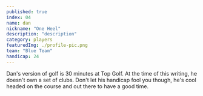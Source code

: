 ```yaml
---
published: true
index: 04
name: dan
nickname: "One Heel"
description: "description"
category: players
featuredImg: ./profile-pic.png
team: "Blue Team"
handicap: 24
---
```



Dan's version of golf is 30 minutes at Top Golf. At the time of this writing, he doesn't own a set of clubs. Don't let his handicap fool you though, he's cool headed on the course and out there to have a good time. 
